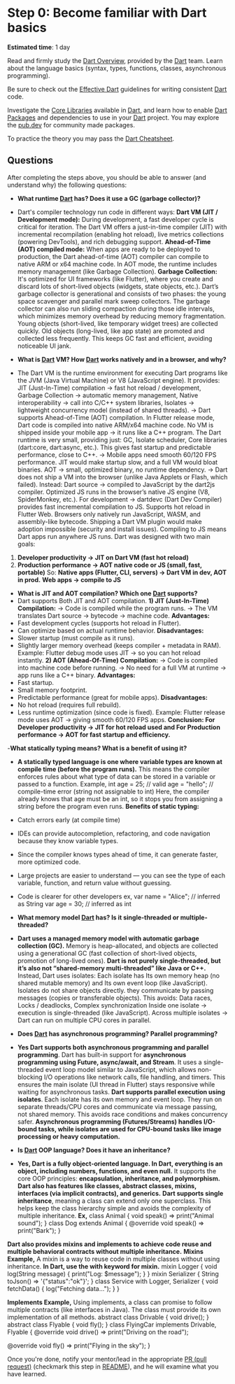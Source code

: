 Step 0: Become familiar with Dart basics
========================================

**Estimated time**: 1 day

Read and firmly study the [Dart Overview], provided by the [Dart] team. Learn about the language basics (syntax, types, functions, classes, asynchronous programming).

Be sure to check out the [Effective Dart] guidelines for writing consistent [Dart] code.

Investigate the [Core Libraries] available in [Dart], and learn how to enable [Dart Packages] and dependencies to use in your [Dart] project. You may explore the [pub.dev] for community made packages.

To practice the theory you may pass the [Dart Cheatsheet].




## Questions

After completing the steps above, you should be able to answer (and understand why) the following questions:
- **What runtime [Dart] has? Does it use a GC (garbage collector)?**
- Dart's compiler technology run code in different ways:
**Dart VM (JIT / Development mode):** During development, a fast developer cycle is critical for iteration. The Dart VM offers a just-in-time compiler (JIT) with incremental recompilation (enabling hot reload), live metrics collections (powering DevTools), and rich debugging support.
**Ahead-of-Time (AOT) compiled mode:** When apps are ready to be deployed to production, the Dart ahead-of-time (AOT) compiler can compile to native ARM or x64 machine code. In AOT mode, the runtime includes memory management (like Garbage Collection).
**Garbage Collection:** It's optimized for UI frameworks (like Flutter), where you create and discard lots of short-lived objects (widgets, state objects, etc.). Dart’s garbage collector is generational and consists of two phases: the young space scavenger and parallel mark sweep collectors. The garbage collector can also run sliding compaction during those idle intervals, which minimizes memory overhead by reducing memory fragmentation. Young objects (short-lived, like temporary widget trees) are collected quickly. Old objects (long-lived, like app state) are promoted and collected less frequently. This keeps GC fast and efficient, avoiding noticeable UI jank.


- **What is [Dart] VM? How [Dart] works natively and in a browser, and why?**
- The Dart VM is the runtime environment for executing Dart programs like the JVM (Java Virtual Machine) or V8 (JavaScript engine). It provides: JIT (Just-In-Time) compilation → fast hot reload / development, Garbage Collection → automatic memory management, Native interoperability → call into C/C++ system libraries, Isolates → lightweight concurrency model (instead of shared threads).
-> Dart supports Ahead-of-Time (AOT) compilation. In Flutter release mode, Dart code is compiled into native ARM/x64 machine code. No VM is shipped inside your mobile app → it runs like a C++ program. The Dart runtime is very small, providing just: GC, Isolate scheduler, Core libraries (dart:core, dart:async, etc.). This gives fast startup and predictable performance, close to C++.
-> Mobile apps need smooth 60/120 FPS performance. JIT would make startup slow, and a full VM would bloat binaries. AOT → small, optimized binary, no runtime dependency.
-> Dart does not ship a VM into the browser (unlike Java Applets or Flash, which failed).
Instead:
Dart source → compiled to JavaScript by the dart2js compiler.
Optimized JS runs in the browser’s native JS engine (V8, SpiderMonkey, etc.).
For development → dartdevc (Dart Dev Compiler) provides fast incremental compilation to JS.
Supports hot reload in Flutter Web.
Browsers only natively run JavaScript, WASM, and assembly-like bytecode. Shipping a Dart VM plugin would make adoption impossible (security and install issues). Compiling to JS means Dart apps run anywhere JS runs.
Dart was designed with two main goals:
1) **Developer productivity → JIT on Dart VM (fast hot reload)**
2) **Production performance → AOT native code or JS (small, fast, portable)**
So:
**Native apps (Flutter, CLI, servers) → Dart VM in dev, AOT in prod.**
**Web apps → compile to JS**



- **What is JIT and AOT compilation? Which one [Dart] supports?**
- Dart supports Both JIT and AOT compilation. 
**1) JIT (Just-In-Time) Compilation:**
-> Code is compiled while the program runs.
-> The VM translates Dart source → bytecode → machine code.
**Advantages:**
 - Fast development cycles (supports hot reload in Flutter).
 - Can optimize based on actual runtime behavior.
**Disadvantages:**
 - Slower startup (must compile as it runs).
 - Slightly larger memory overhead (keeps compiler + metadata in RAM).
Example: Flutter debug mode uses JIT → so you can hot reload instantly.
**2) AOT (Ahead-Of-Time) Compilation:**
-> Code is compiled into machine code before running.
-> No need for a full VM at runtime → app runs like a C++ binary.
**Advantages:**
 - Fast startup.
 - Small memory footprint.
 - Predictable performance (great for mobile apps).
**Disadvantages:**
 - No hot reload (requires full rebuild).
 - Less runtime optimization (since code is fixed).
Example: Flutter release mode uses AOT → giving smooth 60/120 FPS apps.
**Conclusion: For Developer productivity → JIT for hot reload used and For Production performance → AOT for fast startup and efficiency.**


-**What statically typing means? What is a benefit of using it?**
- **A statically typed language is one where variable types are known at compile time (before the program runs).** This means the compiler enforces rules about what type of data can be stored in a variable or passed to a function.
Example, 
int age = 25;     // valid
age = "hello";    // compile-time error (string not assignable to int)
Here, the compiler already knows that age must be an int, so it stops you from assigning a string before the program even runs.
**Benefits of static typing:**
 - Catch errors early (at compile time)
 - IDEs can provide autocompletion, refactoring, and code navigation because they know variable types.
 - Since the compiler knows types ahead of time, it can generate faster, more optimized code.
 - Large projects are easier to understand — you can see the type of each variable, function, and return value without guessing.
 - Code is clearer for other developers
ex, 
var name = "Alice"; // inferred as String
var age = 30;       // inferred as int


- **What memory model [Dart] has? Is it single-threaded or multiple-threaded?**
- **Dart uses a managed memory model with automatic garbage collection (GC).** Memory is heap-allocated, and objects are collected using a generational GC (fast collection of short-lived objects, promotion of long-lived ones).
**Dart is not purely single-threaded, but it’s also not “shared-memory multi-threaded” like Java or C++.**
Instead, Dart uses isolates: 
Each isolate has Its own memory heap (no shared mutable memory) and Its own event loop (like JavaScript).
Isolates do not share objects directly. they communicate by passing messages (copies or transferable objects).
This avoids: Data races, Locks / deadlocks, Complex synchronization
Inside one isolate → execution is single-threaded (like JavaScript).
Across multiple isolates → Dart can run on multiple CPU cores in parallel.


- **Does [Dart] has asynchronous programming? Parallel programming?**
- **Yes Dart supports both asynchronous programming and parallel programming**. Dart has built-in support for **asynchronous programming using Future, async/await, and Stream**. It uses a single-threaded event loop model similar to JavaScript, which allows non-blocking I/O operations like network calls, file handling, and timers. This ensures the main isolate (UI thread in Flutter) stays responsive while waiting for asynchronous tasks.
**Dart supports parallel execution using isolates**. Each isolate has its own memory and event loop. They run on separate threads/CPU cores and communicate via message passing, not shared memory. This avoids race conditions and makes concurrency safer.
**Asynchronous programming (Futures/Streams) handles I/O-bound tasks, while isolates are used for CPU-bound tasks like image processing or heavy computation.**


- **Is [Dart] OOP language? Does it have an inheritance?**
- **Yes, Dart is a fully object-oriented language. In Dart, everything is an object, including numbers, functions, and even null.** It supports the core OOP principles: **encapsulation, inheritance, and polymorphism. Dart also has features like classes, abstract classes, mixins, interfaces (via implicit contracts), and generics.**
**Dart supports single inheritance**, meaning a class can extend only one superclass. This helps keep the class hierarchy simple and avoids the complexity of multiple inheritance. 
**Ex,**
class Animal {
  void speak() => print("Animal sound");
}
class Dog extends Animal {
  @override
  void speak() => print("Bark");
}

**Dart also provides mixins and implements to achieve code reuse and multiple behavioral contracts without multiple inheritance.**
**Mixins Example,** 
A mixin is a way to reuse code in multiple classes without using inheritance. **In Dart, use the with keyword for mixin.**
mixin Logger {
  void log(String message) {
    print("Log: $message");
  }
}
mixin Serializer {
  String toJson() => '{"status":"ok"}';
}
class Service with Logger, Serializer {
  void fetchData() {
    log("Fetching data...");
  }
}

**Implements Example,**
Using implements, a class can promise to follow multiple contracts (like interfaces in Java). The class must provide its own implementation of all methods.
abstract class Drivable {
  void drive();
}
abstract class Flyable {
  void fly();
}
class FlyingCar implements Drivable, Flyable {
  @override
  void drive() => print("Driving on the road");

  @override
  void fly() => print("Flying in the sky");
}




Once you're done, notify your mentor/lead in the appropriate [PR (pull request)][PR] (checkmark this step in [README](../README.md)), and he will examine what you have learned.




[Core Libraries]: https://dart.dev/guides/libraries
[Dart]: https://dart.dev
[Dart Cheatsheet]: https://dart.dev/codelabs/dart-cheatsheet
[Dart Overview]: https://dart.dev/overview
[Dart Packages]: https://dart.dev/guides/packages
[Effective Dart]: https://dart.dev/guides/language/effective-dart
[PR]: https://help.github.com/articles/github-glossary#pull-request
[pub.dev]: https://pub.dev
